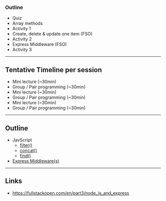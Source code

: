 ### Outline

- Quiz
- Array methods
- Activity 1
- Create, delete & update one item (FSO)
- Activity 2
- Express Middleware (FSO)
- Activity 3

---

## Tentative Timeline per session

- Mini lecture (~30min)
- Group / Pair programming (~30min)
- Mini lecture (~30min)
- Group / Pair programming (~30min)
- Mini lecture (~30min)
- Group / Pair programming (~30min)

---

## Outline

- JavScript
  - [filter()](https://developer.mozilla.org/en-US/docs/Web/JavaScript/Reference/Global_Objects/Array/filter)
  - [concat()](https://developer.mozilla.org/en-US/docs/Web/JavaScript/Reference/Global_Objects/Array/concat)
  - [find()](https://developer.mozilla.org/en-US/docs/Web/JavaScript/Reference/Global_Objects/Array/find)
- [Express Middleware(s)](https://expressjs.com/en/guide/writing-middleware.html)

---

## Links

- https://fullstackopen.com/en/part3/node_js_and_express
